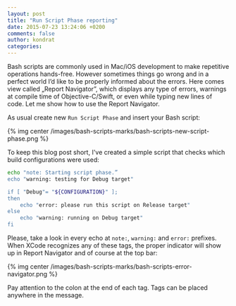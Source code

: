 ```yaml
---
layout: post
title: "Run Script Phase reporting"
date: 2015-07-23 13:24:06 +0200
comments: false
author: kondrat
categories:
---
```

Bash scripts are commonly used in Mac/iOS development to make repetitive operations hands-free. However sometimes things go wrong and in a perfect world I’d like to be properly informed about the errors.
Here comes view called „Report Navigator”, which displays any type of errors, warnings at compile time of Objective-C/Swift, or even while typing new lines of code. Let me show how to use the Report Navigator.
<!--more-->
As usual create new `Run Script Phase` and insert your Bash script:

{% img center /images/bash-scripts-marks/bash-scripts-new-script-phase.png %}  

To keep this blog post short, I've created a simple script that checks which build configurations were used:

```bash
echo "note: Starting script phase.”
echo "warning: testing for Debug target"

if [ "Debug"= "${CONFIGURATION}" ];
then
    echo "error: please run this script on Release target"
else
    echo "warning: running on Debug target"
fi
```

Please, take a look in every echo at `note:`, `warning:` and `error:` prefixes. When XCode recognizes any of these tags, the proper indicator will show up in Report Navigator and of course at the top bar:

{% img center /images/bash-scripts-marks/bash-scripts-error-navigator.png %}  

Pay attention to the colon at the end of each tag. Tags can be placed anywhere in the message.

